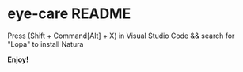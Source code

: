 # eye-care README

Press (Shift + Command[Alt] + X) in Visual Studio Code && search for "Lopa" to install Natura

**Enjoy!**
